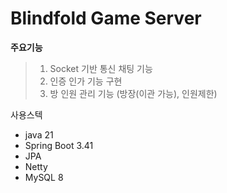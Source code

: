 # Blindfold Game Server


**주요기능**

> 1. Socket 기반 통신 채팅 기능
> 2. 인증 인가 기능 구현
> 3. 방 인원 관리 기능 (방장(이관 가능), 인원제한)


사용스텍

- java 21
- Spring Boot 3.41
- JPA 
- Netty
- MySQL 8